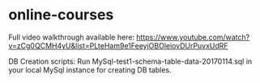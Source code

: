 # online-courses

Full video walkthrough available here:
https://www.youtube.com/watch?v=zCg0QCMH4yU&list=PLteHam9e1FeeyjOBOleiovDUrPuvxUdRF

DB Creation scripts:
Run MySql-test1-schema-table-data-20170114.sql  in your local MySql instance for creating DB tables.
